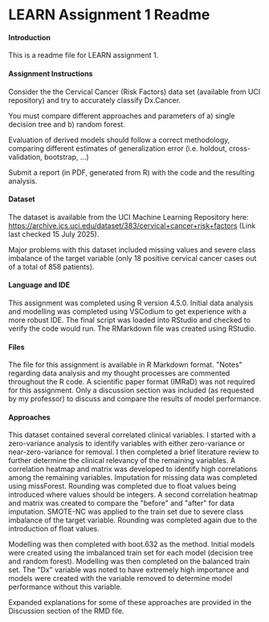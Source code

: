 # LEARN Assignment 1 Readme

#### Introduction
This is a readme file for LEARN assignment 1.


#### Assignment Instructions
Consider the the Cervical Cancer (Risk Factors) data set (available from UCI repository) and try to accurately classify Dx.Cancer.

You must compare different approaches and parameters of a) single decision tree and b) random forest.

Evaluation of derived models should follow a correct methodology, comparing different estimates of generalization error (i.e. holdout, cross-validation, bootstrap, ...)

Submit a report (in PDF, generated from R) with the code and the resulting analysis.


#### Dataset
The dataset is available from the UCI Machine Learning Repository here:
https://archive.ics.uci.edu/dataset/383/cervical+cancer+risk+factors
(Link last checked 15 July 2025).

Major problems with this dataset included missing values and severe class imbalance of the target variable (only 18 positive cervical cancer cases out of a total of 858 patients).


#### Language and IDE
This assignment was completed using R version 4.5.0. Initial data analysis and modelling was completed using VSCodium to get experience with a more robust IDE. The final script was loaded into RStudio and checked to verify the code would run. The RMarkdown file was created using RStudio.


#### Files
The file for this assignment is available in R Markdown format. "Notes" regarding data analysis and my thought processes are commented throughout the R code. A scientific paper format (IMRaD) was not required for this assignment. Only a discussion section was included (as requested by my professor) to discuss and compare the results of model performance.


#### Approaches
This dataset contained several correlated clinical variables. I started with a zero-variance analysis to identify variables with either zero-variance or near-zero-variance for removal. I then completed a brief literature review to further determine the clinical relevancy of the remaining variables. A correlation heatmap and matrix was developed to identify high correlations among the remaining variables. Imputation for missing data was completed using missForest. Rounding was completed due to float values being introduced where values should be integers. A second correlation heatmap and matrix was created to compare the "before" and "after" for data imputation. SMOTE-NC was applied to the train set due to severe class imbalance of the target variable. Rounding was completed again due to the introduction of float values. 

Modelling was then completed with boot.632 as the method. Initial models were created using the imbalanced train set for each model (decision tree and random forest). Modelling was then completed on the balanced train set. The "Dx" variable was noted to have extremely high importance and models were created with the variable removed to determine model performance without this variable.

Expanded explanations for some of these approaches are provided in the Discussion section of the RMD file. 